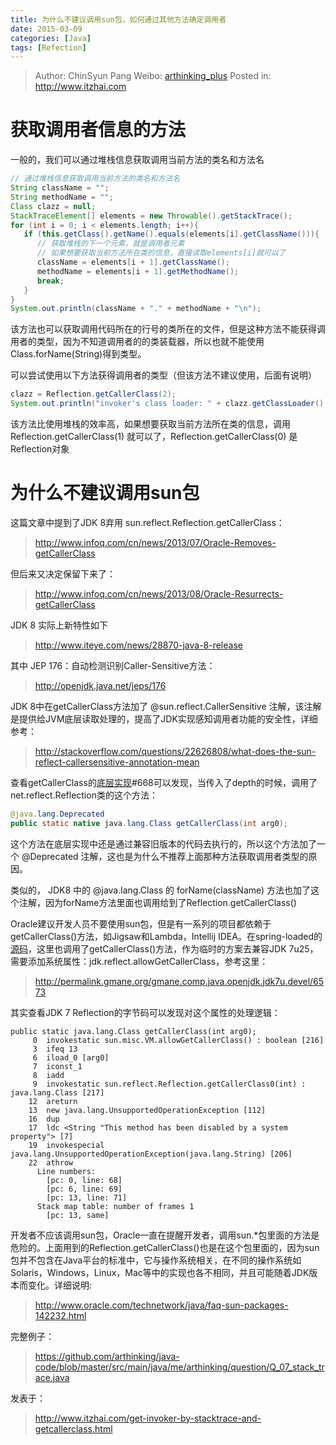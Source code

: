 ```yaml
---
title: 为什么不建议调用sun包，如何通过其他方法确定调用者
date: 2015-03-09
categories: [Java]
tags: [Refection]
---
```


> Author: ChinSyun Pang
> Weibo: [arthinking_plus](http://weibo.com/arthinkingplus)
> Posted in: http://www.itzhai.com

# 获取调用者信息的方法

一般的，我们可以通过堆栈信息获取调用当前方法的类名和方法名
```java
// 通过堆栈信息获取调用当前方法的类名和方法名
String className = "";
String methodName = "";
Class clazz = null;
StackTraceElement[] elements = new Throwable().getStackTrace();
for (int i = 0; i < elements.length; i++){
   if (this.getClass().getName().equals(elements[i].getClassName())){
      // 获取堆栈的下一个元素，就是调用者元素
      // 如果想要获取当前方法所在类的信息，直接读取elements[i]就可以了
      className = elements[i + 1].getClassName();
      methodName = elements[i + 1].getMethodName();
      break;
   }
}
System.out.println(className + "." + methodName + "\n");
```

该方法也可以获取调用代码所在的行号的类所在的文件，但是这种方法不能获得调用者的类型，因为不知道调用者的的类装载器，所以也就不能使用Class.forName(String)得到类型。

可以尝试使用以下方法获得调用者的类型（但该方法不建议使用，后面有说明）

```java
clazz = Reflection.getCallerClass(2);
System.out.println("invoker's class loader: " + clazz.getClassLoader() + "\nclass name: " + clazz.getName());
```
该方法比使用堆栈的效率高，如果想要获取当前方法所在类的信息，调用 Reflection.getCallerClass(1) 就可以了，Reflection.getCallerClass(0) 是Reflection对象

# 为什么不建议调用sun包

这篇文章中提到了JDK 8弃用 sun.reflect.Reflection.getCallerClass：
  
> http://www.infoq.com/cn/news/2013/07/Oracle-Removes-getCallerClass

但后来又决定保留下来了：

> http://www.infoq.com/cn/news/2013/08/Oracle-Resurrects-getCallerClass


JDK 8 实际上新特性如下

> http://www.iteye.com/news/28870-java-8-release

其中 JEP 176：自动检测识别Caller-Sensitive方法：

> http://openjdk.java.net/jeps/176

JDK 8中在getCallerClass方法加了 @sun.reflect.CallerSensitive 注解，该注解是提供给JVM底层读取处理的，提高了JDK实现感知调用者功能的安全性，详细参考：

> http://stackoverflow.com/questions/22626808/what-does-the-sun-reflect-callersensitive-annotation-mean

查看getCallerClass的[底层实现](http://cr.openjdk.java.net/~mchung/jdk8/webrevs/8025799/hotspot.00/src/share/vm/prims/jvm.cpp.html '底层实现')#668可以发现，当传入了depth的时候，调用了net.reflect.Reflection类的这个方法：

```java
@java.lang.Deprecated
public static native java.lang.Class getCallerClass(int arg0);
```

这个方法在底层实现中还是通过兼容旧版本的代码去执行的，所以这个方法加了一个 @Deprecated 注解，这也是为什么不推荐上面那种方法获取调用者类型的原因。

类似的， JDK8 中的 @java.lang.Class 的 forName(className) 方法也加了这个注解，因为forName方法里面也调用给到了Reflection.getCallerClass()

Oracle建议开发人员不要使用sun包，但是有一系列的项目都依赖于getCallerClass()方法，如Jigsaw和Lambda，Intellij IDEA。在spring-loaded的[源码](https://github.com/spring-projects/spring-loaded/blob/master/springloaded/src/main/java/org/springsource/loaded/ri/ReflectiveInterceptor.java#L213 '源码')，这里也调用了getCallerClass()方法，作为临时的方案去兼容JDK 7u25，需要添加系统属性：jdk.reflect.allowGetCallerClass，参考这里：

> http://permalink.gmane.org/gmane.comp.java.openjdk.jdk7u.devel/6573

其实查看JDK 7 Reflection的字节码可以发现对这个属性的处理逻辑：
```
public static java.lang.Class getCallerClass(int arg0);
     0  invokestatic sun.misc.VM.allowGetCallerClass() : boolean [216]
     3  ifeq 13
     6  iload_0 [arg0]
     7  iconst_1
     8  iadd
     9  invokestatic sun.reflect.Reflection.getCallerClass0(int) : java.lang.Class [217]
    12  areturn
    13  new java.lang.UnsupportedOperationException [112]
    16  dup
    17  ldc <String "This method has been disabled by a system property"> [7]
    19  invokespecial java.lang.UnsupportedOperationException(java.lang.String) [206]
    22  athrow
      Line numbers:
        [pc: 0, line: 68]
        [pc: 6, line: 69]
        [pc: 13, line: 71]
      Stack map table: number of frames 1
        [pc: 13, same]
```

开发者不应该调用sun包，Oracle一直在提醒开发者，调用sun.*包里面的方法是危险的。上面用到的Reflection.getCallerClass()也是在这个包里面的，因为sun包并不包含在Java平台的标准中，它与操作系统相关，在不同的操作系统如Solaris，Windows，Linux，Mac等中的实现也各不相同，并且可能随着JDK版本而变化。详细说明: 

> http://www.oracle.com/technetwork/java/faq-sun-packages-142232.html

完整例子：
> https://github.com/arthinking/java-code/blob/master/src/main/java/me/arthinking/question/Q_07_stack_trace.java

发表于：
> http://www.itzhai.com/get-invoker-by-stacktrace-and-getcallerclass.html
 

